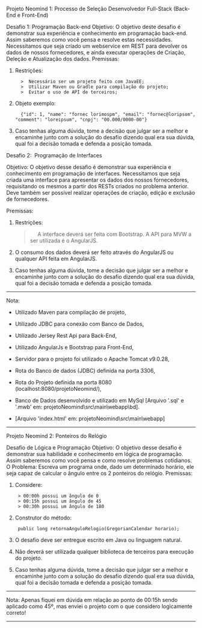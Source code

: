 Projeto Neomind 1: Processo de Seleção Desenvolvedor Full-Stack (Back-End e Front-End)

Desafio 1: Programação Back-end
    Objetivo: 
    O objetivo deste desafio é demonstrar sua experiência e conhecimento em programação back-end. Assim saberemos como você pensa e resolve estas necessidades.
    Necessitamos que seja criado um webservice em REST para devolver os dados de nossos fornecedores, e ainda executar operações de Criação, Deleção e Atualização dos dados.
    Premissas:
    
   1. Restrições:
    
            >  Necessário ser um projeto feito com JavaEE;
            >  Utilizar Maven ou Gradle para compilação do projeto;
            >  Evitar o uso de API de terceiros;
      
   2. Objeto exemplo:
       
            {"id": 1, "name": "fornec lorimospm", "email": "fornec@loripsom", "comment": "loreipsum", "cnpj": "00.000/0000-00"}

   3. Caso tenhas alguma dúvida, tome a decisão que julgar ser a melhor e encaminhe junto com a solução do desafio dizendo qual era sua dúvida, qual foi a decisão tomada e        defenda a posição tomada. 

Desafio 2:  Programação de Interfaces
    
    
  Objetivo: 
     O objetivo desse desafio é demonstrar sua experiência e conhecimento em programação de interfaces.
     Necessitamos que seja criada uma interface para apresentar os dados dos nossos fornecedores, requisitando os mesmos a partir dos RESTs criados no problema anterior. Deve também ser possível realizar operações de criação, edição e exclusão de fornecedores.
     
   Premissas:
     
 1. Restrições:
      >     A interface deverá ser feita com Bootstrap. A API para MVW a ser utilizada é o AngularJS.
      
 2. O consumo dos dados deverá ser feito através do AngularJS ou qualquer API feita em AngularJS.
    
 3. Caso tenhas alguma dúvida, tome a decisão que julgar ser a melhor e encaminhe junto com a solução do desafio dizendo qual era sua dúvida, qual foi a decisão tomada e defenda a posição tomada.
---------------------------------------------------------------------------------------------------------------------

Nota: 

- Utilizado Maven para compilação de projeto,
- Utilizado JDBC para conexão com Banco de Dados,
- Utilizado Jersey Rest Api para Back-End,
- Utilizado AngularJs e Bootstrap para Front-End,
- Servidor para o projeto foi utilizado o Apache Tomcat v9.0.28,
- Rota do Banco de dados (JDBC) definida na porta 3306,
- Rota do Projeto definida na porta 8080 (localhost:8080/projetoNeomind/),
- Banco de Dados desenvolvido e utilizado em MySql [Arquivo '.sql' e '.mwb' em: projetoNeomind\src\main\webapp\bd].

- [Arquivo 'index.html' em: projetoNeomind\src\main\webapp]

---------------------------------------------------------------------------------------------------------------------





Projeto Neomind 2: Ponteiros do Relógio

Desafio de Lógica e Programação
Objetivo: O objetivo desse desafio é demonstrar sua habilidade e conhecimento em lógica de programação. Assim saberemos como você pensa e como resolve problemas cotidianos.
O Problema: Escreva um programa onde, dado um determinado horário, ele seja capaz de calcular o ângulo entre os 2 ponteiros do relógio.
Premissas:
1. Considere:
  
        > 00:00h possui um ângulo de 0
        > 00:15h possui um ângulo de 45
        > 00:30h possui um ângulo de 180
  
2. Construtor do método:
  
        public long retornaAnguloRelogio(GregorianCalendar horario);
  
3. O desafio deve ser entregue escrito em Java ou linguagem natural.

4. Não deverá ser utilizada qualquer biblioteca de terceiros para execução do projeto.

5. Caso tenhas alguma dúvida, tome a decisão que julgar ser a melhor e encaminhe junto com a solução do desafio dizendo qual era sua dúvida, qual foi a decisão tomada e defenda a posição tomada.


---------------------------------------------------------------------------------------------------------------------

Nota: Apenas fiquei em dúvida em relação ao ponto de 00:15h sendo aplicado como 45º, mas enviei o projeto com o que considero logicamente correto! 

---------------------------------------------------------------------------------------------------------------------

